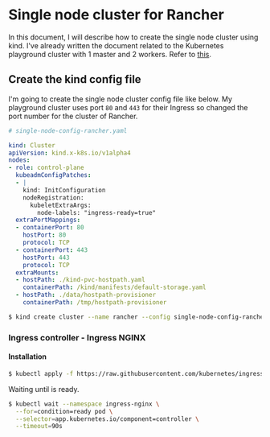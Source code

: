 # Single node cluster for Rancher 

In this document, I will describe how to create the single node cluster using kind. I've already written the document related to the Kubernetes playground cluster with 1 master and 2 workers. Refer to [this](../kind/README.md).

## Create the kind config file

I'm going to create the single node cluster config file like below. My playground cluster uses port `80` and `443` for their Ingress so changed the port number for the cluster of Rancher.

```yaml
# single-node-config-rancher.yaml

kind: Cluster
apiVersion: kind.x-k8s.io/v1alpha4
nodes:
- role: control-plane
  kubeadmConfigPatches:
  - |
    kind: InitConfiguration
    nodeRegistration:
      kubeletExtraArgs:
        node-labels: "ingress-ready=true"
  extraPortMappings:
  - containerPort: 80
    hostPort: 80
    protocol: TCP
  - containerPort: 443
    hostPort: 443
    protocol: TCP
  extraMounts:
  - hostPath: ./kind-pvc-hostpath.yaml
    containerPath: /kind/manifests/default-storage.yaml
  - hostPath: ./data/hostpath-provisioner
    containerPath: /tmp/hostpath-provisioner
```

```bash
$ kind create cluster --name rancher --config single-node-config-rancher.yaml
```

### Ingress controller - Ingress NGINX
#### Installation
```bash
$ kubectl apply -f https://raw.githubusercontent.com/kubernetes/ingress-nginx/master/deploy/static/provider/kind/deploy.yaml
```

Waiting until is ready.

```bash
$ kubectl wait --namespace ingress-nginx \
  --for=condition=ready pod \
  --selector=app.kubernetes.io/component=controller \
  --timeout=90s
  ```